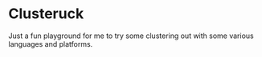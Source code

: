 # Clusteruck

Just a fun playground for me to try some clustering out with some various languages and platforms.
